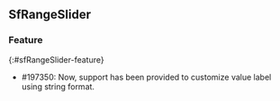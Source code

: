 ## SfRangeSlider


### Feature
{:#sfRangeSlider-feature}
* \#197350: Now, support has been provided to customize value label using string format.
